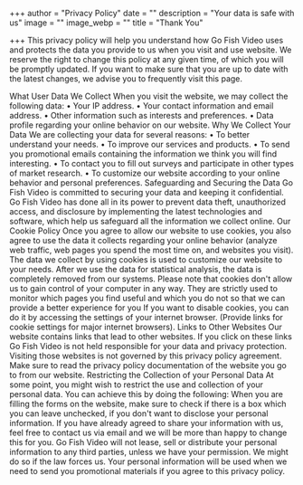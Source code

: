 +++
author = "Privacy Policy"
date = ""
description = "Your data is safe with us"
image = ""
image_webp = ""
title = "Thank You"

+++
This privacy policy will help you understand how Go Fish Video uses and 
protects the data you provide to us when you visit and use website.
We reserve the right to change this policy at any given time, of which you will be promptly 
updated. If you want to make sure that you are up to date with the latest changes, we advise 
you to frequently visit this page.

What User Data We Collect
When you visit the website, we may collect the following data:
• Your IP address.
• Your contact information and email address.
• Other information such as interests and preferences.
• Data profile regarding your online behavior on our website.
Why We Collect Your Data
We are collecting your data for several reasons:
• To better understand your needs.
• To improve our services and products.
• To send you promotional emails containing the information we think you will find 
interesting.
• To contact you to fill out surveys and participate in other types of market research.
• To customize our website according to your online behavior and personal preferences.
Safeguarding and Securing the Data
Go Fish Video is committed to securing your data and keeping it confidential. Go Fish Video has done all in its 
power to prevent data theft, unauthorized access, and disclosure by implementing the latest 
technologies and software, which help us safeguard all the information we collect online.
Our Cookie Policy
Once you agree to allow our website to use cookies, you also agree to use the data it collects 
regarding your online behavior (analyze web traffic, web pages you spend the most time on, 
and websites you visit).
The data we collect by using cookies is used to customize our website to your needs. After we 
use the data for statistical analysis, the data is completely removed from our systems.
Please note that cookies don't allow us to gain control of your computer in any way. They are 
strictly used to monitor which pages you find useful and which you do not so that we can 
provide a better experience for you
If you want to disable cookies, you can do it by accessing the settings of your internet browser. 
(Provide links for cookie settings for major internet browsers).
Links to Other Websites
Our website contains links that lead to other websites. If you click on these links Go Fish Video is not 
held responsible for your data and privacy protection. Visiting those websites is not governed by 
this privacy policy agreement. Make sure to read the privacy policy documentation of the 
website you go to from our website.
Restricting the Collection of your Personal Data
At some point, you might wish to restrict the use and collection of your personal data. You can 
achieve this by doing the following:
When you are filling the forms on the website, make sure to check if there is a box which you 
can leave unchecked, if you don't want to disclose your personal information.
If you have already agreed to share your information with us, feel free to contact us via email 
and we will be more than happy to change this for you.
Go Fish Video will not lease, sell or distribute your personal information to any third parties, unless we 
have your permission. We might do so if the law forces us. Your personal information will be 
used when we need to send you promotional materials if you agree to this privacy policy.
